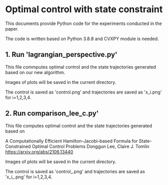 # Optimal control with state constraint

This documents provide Python code for the experiments conducted in the paper. 

The code is written based on Python 3.8.8 and CVXPY module is needed.

## 1. Run 'lagrangian_perspective.py'

This file commputes optimal control and the state trajectories generated based on our new algorithm.

Images of plots will be saved in the current directory. 

The control is saved as 'control.png' and trajectories are saved as 'x_i.png' for i=1,2,3,4.

## 2. Run comparison_lee_c.py'

This file computes optimal control and the state trajectories generated based on

A Computationally Efficient Hamilton-Jacobi-based Formula for State-Constrained Optimal Control Problems
Donggun Lee, Claire J. Tomlin
https://arxiv.org/abs/2106.13440

Images of plots will be saved in the current directory.

The control is saved as 'control_.png' and trajectories are saved as 'x_i_.png' for i=1,2,3,4.
